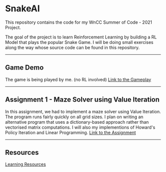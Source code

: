 # SnakeAI
This repository contains the code for my WnCC Summer of Code - 2021 Project.

The goal of the project is to learn Reinforcement Learning by building a RL Model that plays the popular Snake Game. I will be doing small exercises along the way whose source code can be found in this repository.
___

## Game Demo
The game is being played by me. (no RL involved)
[Link to the Gameplay](https://drive.google.com/drive/folders/1kixSPSeSGwu6KX9O60KJUzhxoQp0nPv8)
___

## Assignment 1 - Maze Solver using Value Iteration
In this assignment, we had to implement a maze solver using Value Iteration. The program runs fairly quickly on all grid sizes. I plan on writing an alternative program that uses a dictionary-based approach rather than vectorised matrix computations. I will also my implementions of Howard's Policy Iteration and Linear Programming.
[Link to the Assignment](https://www.cse.iitb.ac.in/~shivaram/teaching/old/cs747-a2020/pa-2/programming-assignment-2.html)
___

## Resources
[Learning Resources](https://www.notion.so/SOC-Snake-AI-Project-471ff57983a24f749ca0ec08df8c9472 "Learning Resources")
